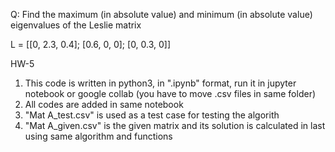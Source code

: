 

Q:  Find the maximum (in absolute value) and minimum (in absolute value) eigenvalues of the Leslie matrix

L =  [[0, 2.3, 0.4];
      [0.6, 0, 0];
      [0, 0.3, 0]]

HW-5

1. This code is written in python3, in ".ipynb" format, run it in jupyter notebook or google collab (you have to move .csv files in same folder)
2. All codes are added in same notebook
3. "Mat A_test.csv" is used as a test case for testing the algorith
4. "Mat A_given.csv" is the given matrix and its solution is calculated in last using same algorithm and functions
